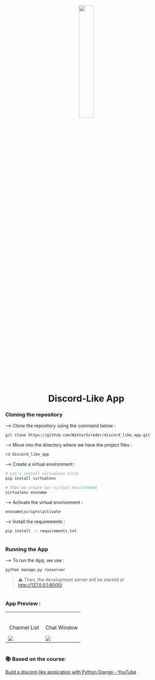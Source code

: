 <div align="center">
<img width="30%" src="https://user-images.githubusercontent.com/72341453/134747028-7e2d90cc-a92f-4f66-815e-54a0d50cca54.PNG">

# Discord-Like App
</div>

### Cloning the repository

--> Clone the repository using the command below :
```bash
git clone https://github.com/WiktorSzreder/discord_like_app.git
```

--> Move into the directory where we have the project files :
```bash
cd discord_like_app
```

--> Create a virtual environment :
```bash
# Let's install virtualenv first
pip install virtualenv

# Then we create our virtual environment
virtualenv envname
```

--> Activate the virtual environment :
```bash
envname\scripts\activate
```

--> Install the requirements :
```bash
pip install -r requirements.txt
```

#

### Running the App

--> To run the App, we use :
```bash
python manage.py runserver
```

> ⚠ Then, the development server will be started at http://127.0.0.1:8000/

#

### App Preview :

<table width="100%"> 
<tr>
<td width="50%">      
&nbsp; 
<br>
<p align="center">
  Channel List
</p>
<img src="https://user-images.githubusercontent.com/72341453/134747262-0a92233d-8010-40f8-84c5-8d94895aac44.PNG">
</td> 
<td width="50%">
<br>
<p align="center">
  Chat Window
</p>
<img src="https://user-images.githubusercontent.com/72341453/134747155-3ca5b55f-b064-4741-aeae-abe90bddf41e.PNG">  
</td>
</tr>
</table>

#

### 📚 Based on the course:
[Build a discord-like application with Python Django - YouTube](https://www.youtube.com/watch?v=PtQiiknWUcI)
